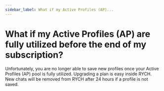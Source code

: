 ```yaml
---
sidebar_label: What if my Active Profiles (AP)...
---
```


# What if my Active Profiles (AP) are fully utilized before the end of my subscription?

Unfortunately, you are no longer able to save new profiles once your Active Profiles (AP) pool is fully utilized. Upgrading a plan is easy inside RYCH. New chats will be removed from RYCH after 24 hours if a profile is not saved. 